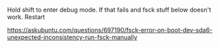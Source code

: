 Hold shift to enter debug mode. If that fails and fsck stuff below doesn't work. Restart

https://askubuntu.com/questions/697190/fsck-error-on-boot-dev-sda6-unexpected-inconsistency-run-fsck-manually

